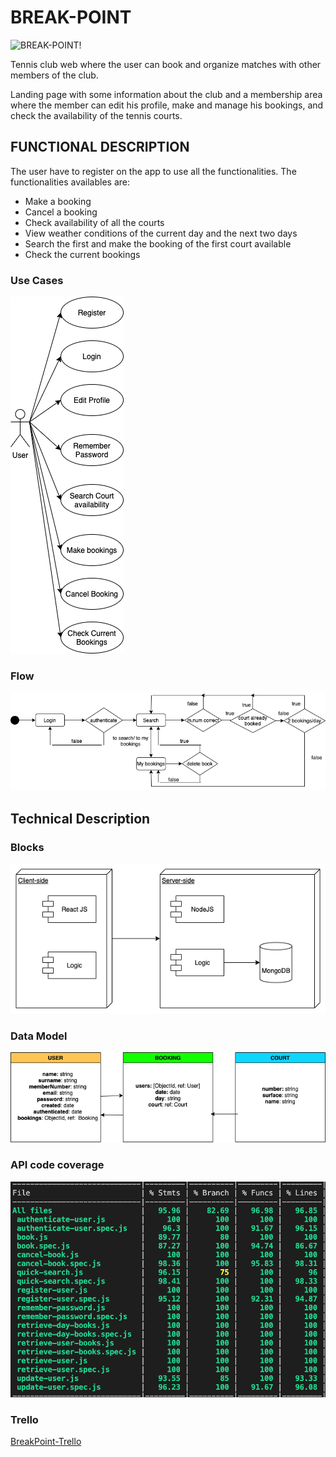 # BREAK-POINT

![BREAK-POINT!](https://media.giphy.com/media/n6yCN8anreAeI/giphy.gif) 

Tennis club web where the user can book and organize matches with other members of the club. 

Landing page with some information about the club and a membership area where the member can edit his profile,  make and manage his bookings, and check the availability of the tennis courts. 

## FUNCTIONAL DESCRIPTION

The user have to register on the app to use all the functionalities. The functionalities availables are:

<ul>
    <li>Make a booking</li>
    <li>Cancel a booking</li>
    <li>Check availability of all the courts</li>
    <li>View weather conditions of the current day and the next two days</li>
    <li>Search the first and make the booking of the first court available</li>
    <li>Check the current bookings</li>
</ul>

### Use Cases
 
![Use Cases](./tennis-doc/use-cases.png)

### Flow

![Flow](./tennis-doc/flow-chart.png)

## Technical Description

### Blocks

![Blocks](./tennis-doc/block-diagram.png)

### Data Model

![Data Model](./tennis-doc/data-model.png)

### API code coverage

![code-coverage](./tennis-doc/code-coverage.png)

### Trello

[BreakPoint-Trello](https://trello.com/b/eD5tBeUx/break-point)
